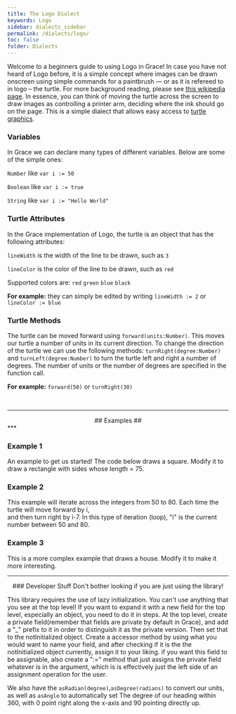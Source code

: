 ```yaml
---
title: The Logo Dialect
keywords: Logo
sidebar: dialects_sidebar 
permalink: /dialects/logo/ 
toc: false
folder: Dialects
---
```


Welcome to a beginners guide to using Logo in Grace! In case you have not heard of Logo before, it is a
simple concept where images can be drawn onscreen using simple commands for a paintbrush — or as it is refereed to in logo – the turtle.
For more background reading, please see [this wikipedia page][WikiTurtle1]. In essence, you can think of moving the turtle across the screen to draw images
as controlling a printer arm, deciding where the ink should go on the page. This is a simple dialect that allows easy access to [turtle graphics][WikiTurtle2].

[WikiTurtle1]: https://en.wikipedia.org/wiki/Logo_(programming_language)
[WikiTurtle2]: https://en.wikipedia.org/wiki/Turtle_graphics

### Variables
In Grace we can declare many types of
different variables. Below are some of the simple ones:

`Number`  like `var i := 50`

`Boolean` like `var i := true`

`String`  like `var i := "Hello World"`




### Turtle Attributes

In the Grace implementation of Logo, the turtle is an object that has the following attributes:

`lineWidth` is the width of the line to be drawn, such as `3`

`lineColor` is the color of the line to be drawn, such as `red`

Supported colors are: `red` `green` `blue` `black`    

**For example:** they can simply be edited by writing `lineWidth := 2` or `lineColor := blue`

  
  

### Turtle Methods

The turtle can be moved forward using `forward(units:Number)`. This moves our turtle a number of units in its current direction.
To change the direction of the turtle we can use the following methods: `turnRight(degree:Number)` and `turnLeft(degree:Number)` to turn the turtle
left and right a number of degrees. The number of units or the number of degrees are specified in the function call.

**For example:**  `forward(50)` or  `turnRight(30)`

<br>

***
<div style="text-align: center;" markdown="1">
## Examples ##
</div>
***

### Example 1 ###
An example to get us started! The code below draws a square. Modify it to draw a rectangle with
sides whose length = 75.

<object id="example-1" data="{{site.editor}}?square" width="100%" height="550px"> </object>

### Example 2 ###

This example will iterate across the integers from 50 to 80. Each time the turtle will move forward by i,  
and then turn right by i-7. In this type of iteration (loop), "i" is the current number between 50 and 80.

<object id="example-2" data="{{site.editor}}?logoFor" width="100%" height="550px"> </object>

### Example 3 ###

This is a more complex example that draws a house. Modify it to make it more interesting. 

<object id="example-3" data="{{site.editor}}?LogoExample" width="100%" height="550px"> </object>


***

<div style="text-align: center;" markdown="1">
### Developer Stuff
Don't bother looking if you are just using the library!
</div>
<p style="page-break-before: always">

This library requires the use of lazy initialization. You can't use
anything that you see at the top level! If you want to expand it with a
new field for the top level, especially an object, you need to do it in
steps. At the top level, create a private field(remember that fields
are private by default in Grace), and add a "\_" prefix to it in order
to distinguish it as the private version. Then set that to the
notInitialized object. Create a accessor method by using what you would
want to name your field, and after checking if it is the the
notInitialized object currently, assign it to your liking. if you want
this field to be assignable, also create a ":=" method that just assigns
the private field whatever is in the argument, which is is effectively
just the left side of an assignment operation for the user.

We also have the `asRadian(degree)`,`asDegree(radians)` to convert our
units, as well as `asAngle` to automatically set The degree of our
heading within 360, with 0 point right along the x-axis and 90 pointing
directly up.
